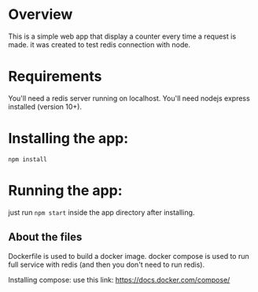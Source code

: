 Overview
=============
This is a simple web app that display a counter every time a request is made. 
it was created to test redis connection with node.

Requirements
=============
You'll need a redis server running on localhost.
You'll need nodejs express installed (version 10+).


Installing the app:
================
`npm install`

Running the app:
================
just run `npm start` inside the app directory after installing.

About the files
----------------
Dockerfile is used to build a docker image.
docker compose is used to run full service with redis (and then you don't need to run redis).

Installing compose:
use this link: https://docs.docker.com/compose/
